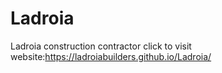 # Ladroia
Ladroia construction contractor 
click to visit website:https://ladroiabuilders.github.io/Ladroia/

